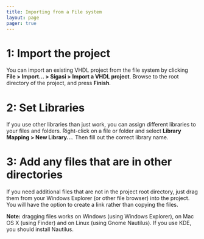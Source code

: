 ```yaml
---
title: Importing from a File system
layout: page 
pager: true
---
```



1: Import the project
==================

You can import an existing VHDL project from the file system by clicking **File > Import... > Sigasi > Import a VHDL project**. Browse to the root directory of the project, and press **Finish**.

2: Set Libraries
================

If you use other libraries than just work, you can assign different libraries to your files and folders. Right-click on a file or folder and select **Library Mapping > New Library...**. Then fill out the correct library name.

3: Add any files that are in other directories
==============================================

If you need additional files that are not in the project root directory, just drag them from your Windows Explorer (or other file browser) into the project. You will have the option to create a link rather than copying the files.

**Note:** dragging files works on Windows (using Windows Explorer), on Mac OS X (using Finder) and on Linux (using Gnome Nautilus). If you use KDE, you should install Nautilus.